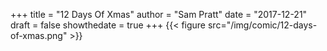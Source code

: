 +++
title = "12 Days Of Xmas"
author = "Sam Pratt"
date = "2017-12-21"
draft = false
showthedate = true
+++
{{< figure src="/img/comic/12-days-of-xmas.png" >}}